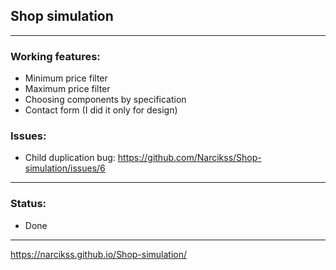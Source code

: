 ## Shop simulation

---

### Working features:
- Minimum price filter
- Maximum price filter
- Choosing components by specification
- Contact form (I did it only for design)

### Issues:
- Child duplication bug: https://github.com/Narcikss/Shop-simulation/issues/6

---

### Status:
- Done

---

https://narcikss.github.io/Shop-simulation/
